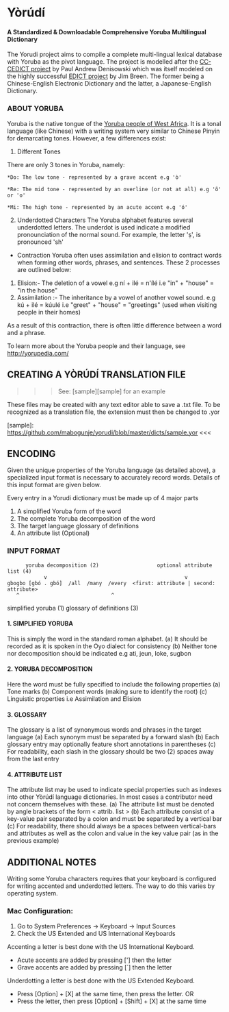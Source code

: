 # Yòrúdí 
#### A Standardized & Downloadable Comprehensive Yoruba Multilingual Dictionary

The Yorudi project aims to compile a complete multi-lingual lexical database with Yoruba as the pivot language. 
The project is modelled after the [CC-CEDICT project](http://cc-cedict.org/wiki/) by Paul Andrew Denisowski 
which was itself modeled on the highly successful [EDICT project](http://www.csse.monash.edu.au/~jwb/edict.html) 
by Jim Breen. The former being a Chinese-English Electronic Dictionary and the latter, a Japanese-English Dictionary.


### ABOUT YORUBA
Yoruba is the native tongue of the [Yoruba people of West Africa](http://en.wikipedia.org/wiki/Yoruba_people). 
It is a tonal language (like Chinese) with a writing system very similar to Chinese Pinyin for demarcating tones. 
However, a few differences exist:

1. Different Tones
 
There are only 3 tones in Yoruba, namely:
    
    *Do: The low tone - represented by a grave accent e.g 'ò'

    *Re: The mid tone - represented by an overline (or not at all) e.g 'õ' or 'o' 

    *Mi: The high tone - represented by an acute accent e.g 'ó'

2. Underdotted Characters 
The Yoruba alphabet features several underdotted letters. The underdot is used indicate a modified pronounciation of the normal sound. 
For example, the letter 'ṣ', is pronounced 'sh'

* Contraction
Yoruba often uses assimilation and elision to contract words when forming other words, phrases, and sentences. These 2 processes are outlined below:
1. Elision:- The deletion of a vowel e.g ní + ilé = n'ílé i.e "in" + "house" = "in the house"
2. Assimilation :- The inheritance by a vowel of another vowel sound. e.g kú + ilé = kúulé i.e "greet" + "house" = "greetings" (used when visiting people in their homes)

As a result of this contraction, there is often little difference between a word and a phrase.

To learn more about the Yoruba people and their language, see http://yorupedia.com/


## CREATING A YÒRÚDÍ TRANSLATION FILE
>>> See: [sample][sample] for an example 

These files may be created with any text editor able to save a .txt file. To be recognized as a translation file, the extension must then be changed to .yor

[sample]: https://github.com/mabogunje/yorudi/blob/master/dicts/sample.yor <<<

## ENCODING
Given the unique properties of the Yoruba language (as detailed above), a specialized input format is necessary to accurately record words. Details of this input format are given below.

Every entry in a Yorudi dictionary must be made up of 4 major parts
1. A simplified Yoruba form of the word
2. The complete Yoruba decomposition of the word
3. The target language glossary of definitions
4. An attribute list (Optional)


### INPUT FORMAT

          yoruba decomposition (2)                   optional attribute list (4)
                v                                             v
    gbogbo [gbó . gbó]  /all  /many  /every  <first: attribute | second: attribute>
       ^                              ^                       
simplified yoruba (1)       glossary of definitions (3)


#### 1. SIMPLIFIED YORUBA
This is simply the word in the standard roman alphabet.
(a) It should be recorded as it is spoken in the Oyo dialect for consistency
(b) Neither tone nor decomposition should be indicated e.g ati, jeun, loke, sugbon

#### 2. YORUBA DECOMPOSITION
Here the word must be fully specified to include the following properties
(a) Tone marks
(b) Component words (making sure to identify the root)
(c) Linguistic properties i.e  Assimilation and Elision

#### 3. GLOSSARY
The glossary is a list of synonymous words and phrases in the target language
(a) Each synonym must be separated by a forward slash 
(b) Each glossary entry may optionally feature short annotations in parentheses
(c) For readability, each slash in the glossary should be two (2) spaces away from the last entry

#### 4. ATTRIBUTE LIST
The attribute list may be used to indicate special properties such as indexes into other Yòrúdí language dictionaries. In most cases a contributor need not concern themselves with these.
(a) The attribute list must be denoted by angle brackets of the form < attrib. list >
(b) Each attribute consist of a key-value pair separated by a colon and must be separated by a vertical bar 
(c) For readability, there should always be a spaces between vertical-bars and attributes as well as the colon and value in the key value pair (as in the previous example)


## ADDITIONAL NOTES
Writing some Yoruba characters requires that your keyboard is configured for writing accented and underdotted letters. The way to do this varies by operating system.

### Mac Configuration:
1. Go to System Preferences -> Keyboard -> Input Sources
2. Check the US Extended and US International Keyboards

Accenting a letter is best done with the US International Keyboard. 
* Acute accents are added by pressing ['] then the letter
* Grave accents are added by pressing [`] then the letter

Underdotting a letter is best done with the US Extended Keyboard.
* Press [Option] + [X] at the same time, then press the letter. 
                      OR
* Press the letter, then press [Option] + [Shift] + [X] at the same time
